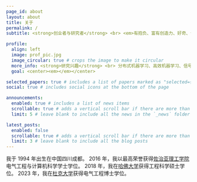 ```yaml
---
page_id: about
layout: about
title: 关于
permalink: /
subtitle: <strong>创业者与研究者</strong> <br> <em>有抱负、富有创造力、好奇、诚实、充满热情</em>

profile:
  align: left
  image: prof_pic.jpg
  image_circular: true # crops the image to make it circular
  more_info: <strong>研究兴趣</strong> <br> 分布式机器学习、高效机器学习、信号处理、人工智能
  goal: <center><em></em></center>

selected_papers: true # includes a list of papers marked as "selected={true}"
social: true # includes social icons at the bottom of the page

announcements:
  enabled: true # includes a list of news items
  scrollable: true # adds a vertical scroll bar if there are more than 3 news items
  limit: 5 # leave blank to include all the news in the `_news` folder

latest_posts:
  enabled: false
  scrollable: true # adds a vertical scroll bar if there are more than 3 new posts items
  limit: 3 # leave blank to include all the blog posts
---
```

我于 1994 年出生在中国四川成都。
2016 年，我以最高荣誉获得[佐治亚理工学院](https://www.gatech.edu/)电气工程与计算机科学学士学位。
2018 年，我在[哈佛大学](https://www.harvard.edu/)获得工程科学硕士学位。
2023 年，我在[杜克大学](https://www.duke.edu/)获得电气工程博士学位。

